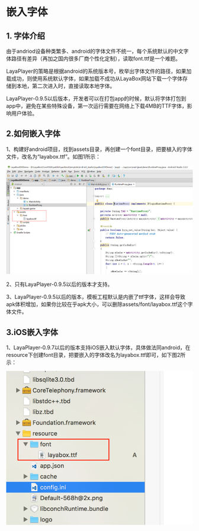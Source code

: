 
# 嵌入字体

## 1. 字体介绍

由于andriod设备种类繁多、android的字体文件不统一，每个系统默认的中文字体路径有差异（再加之国内很多厂商个性化定制），读取font.ttf是一个难题。

LayaPlayer的策略是根据android的系统版本号，枚举出字体文件的路径，如果加载成功，则使用系统默认字体，如果加载不成功从LayaBox网站下载一个字体存储到本地，第二次进入时，直接读取本地字体。

LayaPlayer-0.9.5以后版本，开发者可以在打包app的时候，默认将字体打包到app中，避免在某些特殊设备，第一次运行需要在网络上下载4MB的TTF字体，影响用户体验。

## 2.如何嵌入字体

1、构建好android项目，找到assets目录，再创建一个font目录，把要植入的字体文件，改名为“layabox.ttf”。如图1所示：

![图1](img/1.jpg)

2、只有LayaPlayer-0.9.5以后的版本才支持。

3、LayaPlayer-0.9.5以后的版本，模板工程默认是内嵌了ttf字体，这样会导致apk体积增加，如果你比较在乎apk大小，可以删除assets/font/layabox.ttf这个字体文件。

## 3.iOS嵌入字体

1、LayaPlayer-0.9.7以后的版本支持iOS嵌入默认字体，具体做法同android，在resource下创建font目录，把要嵌入的字体改名为layabox.ttf即可，如下图2所示：   


![图2](img/2.png)





